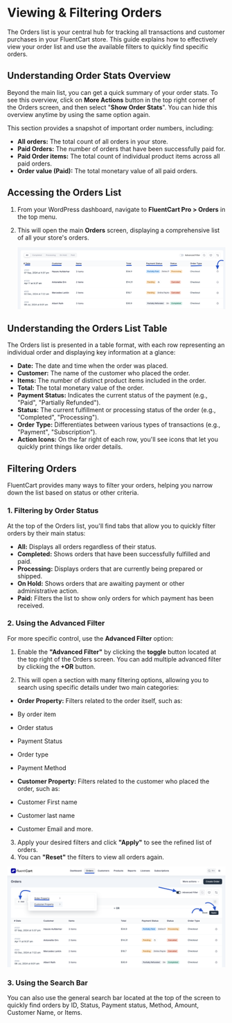  # Viewing & Filtering Orders

The Orders list is your central hub for tracking all transactions and customer purchases in your FluentCart store. This guide explains how to effectively view your order list and use the available filters to quickly find specific orders.

## Understanding Order Stats Overview

Beyond the main list, you can get a quick summary of your order stats.
To see this overview, click on **More Actions** button in the top right corner of the Orders screen, and then select "**Show Order Stats**". You can hide this overview anytime by using the same option again.

This section provides a snapshot of important order numbers, including:

* **All orders:** The total count of all orders in your store. 
* **Paid Orders:** The number of orders that have been successfully paid for.
* **Paid Order items:** The total count of individual product items across all paid orders.
* **Order value (Paid):** The total monetary value of all paid orders.

## Accessing the Orders List

1.  From your WordPress dashboard, navigate to **FluentCart Pro > Orders** in the top menu.
2.  This will open the main **Orders** screen, displaying a comprehensive list of all your store's orders.

    ![Screenshot of Orders List Page](/guide/public/images/store-management/orders-list.png)

## Understanding the Orders List Table

The Orders list is presented in a table format, with each row representing an individual order and displaying key information at a glance:

* **Date:** The date and time when the order was placed.
* **Customer:** The name of the customer who placed the order.
* **Items:** The number of distinct product items included in the order.
* **Total:** The total monetary value of the order.
* **Payment Status:** Indicates the current status of the payment (e.g., "Paid", "Partially Refunded").
* **Status:** The current fulfillment or processing status of the order (e.g., "Completed", "Processing").
* **Order Type:** Differentiates between various types of transactions (e.g., "Payment", "Subscription").
* **Action Icons:** On the far right of each row, you'll see icons that let you quickly print things like order details.

## Filtering Orders

FluentCart provides many ways to filter your orders, helping you narrow down the list based on status or other criteria.

### 1. Filtering by Order Status

At the top of the Orders list, you'll find tabs that allow you to quickly filter orders by their main status:

* **All:** Displays all orders regardless of their status.
* **Completed:** Shows orders that have been successfully fulfilled and paid.
* **Processing:** Displays orders that are currently being prepared or shipped.
* **On Hold:** Shows orders that are awaiting payment or other administrative action.
* **Paid:** Filters the list to show only orders for which payment has been received.

### 2. Using the Advanced Filter

For more specific control, use the **Advanced Filter** option:

1.  Enable the **"Advanced Filter"** by clicking the **toggle** button located at the top right of the Orders screen. You can add multiple advanced filter by clicking the **+OR** button.
    
2.  This will open a section with many filtering options, allowing you to search using specific details under two main categories:

* **Order Property:** Filters related to the order itself, such as:
* By order item
* Order status
* Payment Status
* Order type
* Payment Method

* **Customer Property:** Filters related to the customer who placed the order, such as:
* Customer First name
* Customer last name
* Customer Email and more.

3.  Apply your desired filters and click **"Apply"** to see the refined list of orders.
4.  You can **"Reset"** the filters to view all orders again.

![Screenshot of Advanced Filter Button](/guide/public/images/store-management/advanced-filter-button.png) 

### 3. Using the Search Bar

You can also use the general search bar located at the top of the screen to quickly find orders by ID, Status, Payment status, Method, Amount, Customer Name, or Items.

